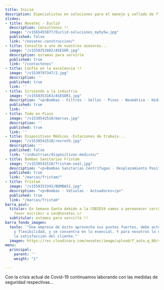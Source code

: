 ```yaml
---
title: Inicio
description: Especialistas en soluciones para el manejo y sellado de fluidos
slides:
- title: Novatec - Euclid
  description: Consultenos !!
  image: "/v1565455877/Euclid-soluciones_myhy5w.jpg"
  published: false
  link: "/novatec-construccion/"
- title: Consulte a uno de nuestros asesores...
  image: "/v1550352882/ASESOR.jpg"
  description: estamos para servirle
  published: true
  link: "/contactenos"
- title: Confíe en la excelencia !!
  image: "/v1530797347/2.jpg"
  description: ''
  published: true
  link: ''
- title: Sirviendo a la industria
  image: "/v1550353163/ASESOR1.jpg"
  description: "<p>Bombas · Filtros · Sellos · Pisos · Neumática · Hidráulica</p>"
  published: true
  link: ''
- title: Todo en Pisos
  image: "/v1530542510/marcas.jpg"
  description: ''
  published: true
  link: ''
- title: Dispositivos Médicos -Estaciones de trabajo...
  image: "/v1530542510/rexroth.jpg"
  description: ''
  published: false
  link: "/industrias/dispositivos-medicos/"
- title: Bombas Sanitarias Fristam
  image: "/v1530542510/fristam-seal.jpg"
  description: "<p>Bombas Sanitarias Centrífugas · Desplazamiento Positivas · Mezcladoras</p>"
  published: true
  link: "/marcas/fristam/"
- title: Fristam
  image: "/v1550353343/BOMBAS1.jpg"
  description: "<p>Bombas · Válvulas · Actuadores</p>"
  published: true
  link: "/marcas/fristam"
barra_azul:
  titular: En Semana Santa debido a la COBID19 vamos a permanecer cerrados, para emergencias
    favor escribir a sac@novatec.cr
  subtitular: estamos para servirle !!
barra_fondo_imagen:
  texto: '"Una empresa de éxito aprovecha sus puntos fuertes, debe actuar con rapidez
    y flexibilidad, y se concentra en lo esencial. Y para nosotros lo esencial es
    la satisfacción del cliente."'
  imagen: https://res.cloudinary.com/novatec/image/upload/f_auto,q_80/v1530333582/slide3-dark.jpg
menu:
  principal:
    parent: ''
    weight: "1"

---
```

Con la crisis actual de Covid-19 continuamos laborando con las medidas de seguridad respectivas...